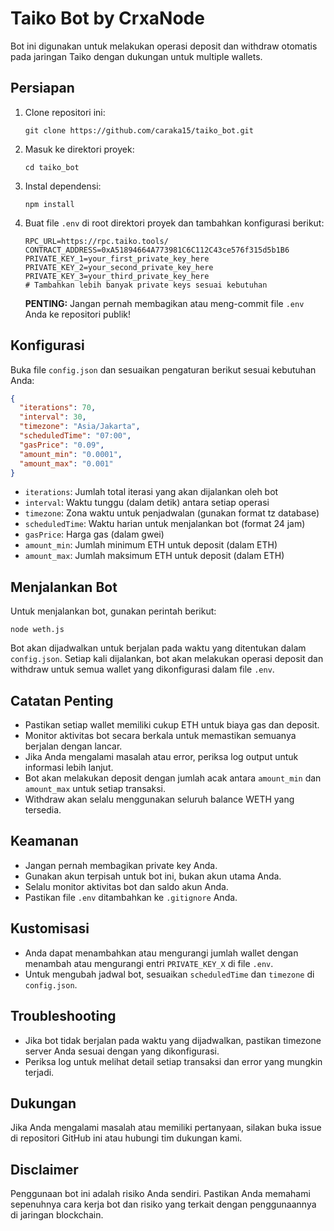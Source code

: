 # Taiko Bot by CrxaNode

Bot ini digunakan untuk melakukan operasi deposit dan withdraw otomatis pada jaringan Taiko dengan dukungan untuk multiple wallets.

## Persiapan

1. Clone repositori ini:

   ```
   git clone https://github.com/caraka15/taiko_bot.git
   ```

2. Masuk ke direktori proyek:

   ```
   cd taiko_bot
   ```

3. Instal dependensi:

   ```
   npm install
   ```

4. Buat file `.env` di root direktori proyek dan tambahkan konfigurasi berikut:
   ```
   RPC_URL=https://rpc.taiko.tools/
   CONTRACT_ADDRESS=0xA51894664A773981C6C112C43ce576f315d5b1B6
   PRIVATE_KEY_1=your_first_private_key_here
   PRIVATE_KEY_2=your_second_private_key_here
   PRIVATE_KEY_3=your_third_private_key_here
   # Tambahkan lebih banyak private keys sesuai kebutuhan
   ```
   **PENTING:** Jangan pernah membagikan atau meng-commit file `.env` Anda ke repositori publik!

## Konfigurasi

Buka file `config.json` dan sesuaikan pengaturan berikut sesuai kebutuhan Anda:

```json
{
  "iterations": 70,
  "interval": 30,
  "timezone": "Asia/Jakarta",
  "scheduledTime": "07:00",
  "gasPrice": "0.09",
  "amount_min": "0.0001",
  "amount_max": "0.001"
}
```

- `iterations`: Jumlah total iterasi yang akan dijalankan oleh bot
- `interval`: Waktu tunggu (dalam detik) antara setiap operasi
- `timezone`: Zona waktu untuk penjadwalan (gunakan format tz database)
- `scheduledTime`: Waktu harian untuk menjalankan bot (format 24 jam)
- `gasPrice`: Harga gas (dalam gwei)
- `amount_min`: Jumlah minimum ETH untuk deposit (dalam ETH)
- `amount_max`: Jumlah maksimum ETH untuk deposit (dalam ETH)

## Menjalankan Bot

Untuk menjalankan bot, gunakan perintah berikut:

```
node weth.js
```

Bot akan dijadwalkan untuk berjalan pada waktu yang ditentukan dalam `config.json`. Setiap kali dijalankan, bot akan melakukan operasi deposit dan withdraw untuk semua wallet yang dikonfigurasi dalam file `.env`.

## Catatan Penting

- Pastikan setiap wallet memiliki cukup ETH untuk biaya gas dan deposit.
- Monitor aktivitas bot secara berkala untuk memastikan semuanya berjalan dengan lancar.
- Jika Anda mengalami masalah atau error, periksa log output untuk informasi lebih lanjut.
- Bot akan melakukan deposit dengan jumlah acak antara `amount_min` dan `amount_max` untuk setiap transaksi.
- Withdraw akan selalu menggunakan seluruh balance WETH yang tersedia.

## Keamanan

- Jangan pernah membagikan private key Anda.
- Gunakan akun terpisah untuk bot ini, bukan akun utama Anda.
- Selalu monitor aktivitas bot dan saldo akun Anda.
- Pastikan file `.env` ditambahkan ke `.gitignore` Anda.

## Kustomisasi

- Anda dapat menambahkan atau mengurangi jumlah wallet dengan menambah atau mengurangi entri `PRIVATE_KEY_X` di file `.env`.
- Untuk mengubah jadwal bot, sesuaikan `scheduledTime` dan `timezone` di `config.json`.

## Troubleshooting

- Jika bot tidak berjalan pada waktu yang dijadwalkan, pastikan timezone server Anda sesuai dengan yang dikonfigurasi.
- Periksa log untuk melihat detail setiap transaksi dan error yang mungkin terjadi.

## Dukungan

Jika Anda mengalami masalah atau memiliki pertanyaan, silakan buka issue di repositori GitHub ini atau hubungi tim dukungan kami.

## Disclaimer

Penggunaan bot ini adalah risiko Anda sendiri. Pastikan Anda memahami sepenuhnya cara kerja bot dan risiko yang terkait dengan penggunaannya di jaringan blockchain.
